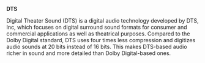 **DTS**<br>

Digital Theater Sound (DTS) is a digital audio technology developed by DTS, Inc, which focuses on digital surround sound formats for consumer and commercial applications as well as theatrical purposes. Compared to the Dolby Digital standard, DTS uses four times less compression and digitizes audio sounds at 20 bits instead of 16 bits. This makes DTS-based audio richer in sound and more detailed than Dolby Digital-based ones.
